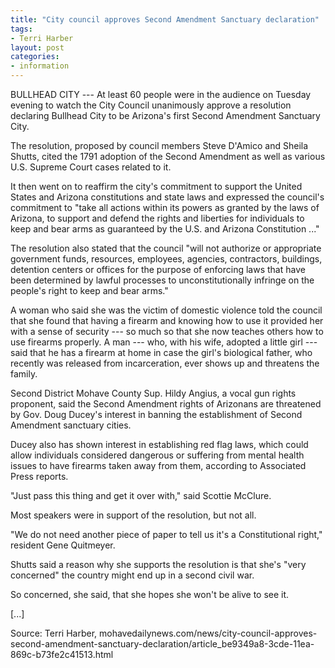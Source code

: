 ```yaml
---
title: "City council approves Second Amendment Sanctuary declaration"
tags:
- Terri Harber
layout: post
categories:
- information
---
```


BULLHEAD CITY --- At least 60 people were in the audience on Tuesday evening to watch the City Council unanimously approve a resolution declaring Bullhead City to be Arizona's first Second Amendment Sanctuary City.

The resolution, proposed by council members Steve D'Amico and Sheila Shutts, cited the 1791 adoption of the Second Amendment as well as various U.S. Supreme Court cases related to it.

It then went on to reaffirm the city's commitment to support the United States and Arizona constitutions and state laws and expressed the council's commitment to "take all actions within its powers as granted by the laws of Arizona, to support and defend the rights and liberties for individuals to keep and bear arms as guaranteed by the U.S. and Arizona Constitution ..."

The resolution also stated that the council "will not authorize or appropriate government funds, resources, employees, agencies, contractors, buildings, detention centers or offices for the purpose of enforcing laws that have been determined by lawful processes to unconstitutionally infringe on the people's right to keep and bear arms."

A woman who said she was the victim of domestic violence told the council that she found that having a firearm and knowing how to use it provided her with a sense of security --- so much so that she now teaches others how to use firearms properly. A man --- who, with his wife, adopted a little girl --- said that he has a firearm at home in case the girl's biological father, who recently was released from incarceration, ever shows up and threatens the family.

Second District Mohave County Sup. Hildy Angius, a vocal gun rights proponent, said the Second Amendment rights of Arizonans are threatened by Gov. Doug Ducey's interest in banning the establishment of Second Amendment sanctuary cities.

Ducey also has shown interest in establishing red flag laws, which could allow individuals considered dangerous or suffering from mental health issues to have firearms taken away from them, according to Associated Press reports.

"Just pass this thing and get it over with," said Scottie McClure.

Most speakers were in support of the resolution, but not all.

"We do not need another piece of paper to tell us it's a Constitutional right," resident Gene Quitmeyer.

Shutts said a reason why she supports the resolution is that she's "very concerned" the country might end up in a second civil war.

So concerned, she said, that she hopes she won't be alive to see it.

\[...\]

Source: Terri Harber, mohavedailynews.com/news/city-council-approves-second-amendment-sanctuary-declaration/article_be9349a8-3cde-11ea-869c-b73fe2c41513.html
